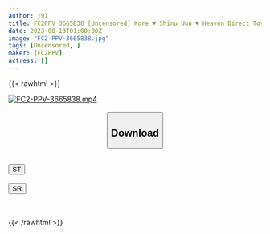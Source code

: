 ```yaml
---
author: j91
title: FC2PPV 3665838 [Uncensored] Kore ♥ Shinu Uuu ♥ Heaven Direct Toy Two Simultaneous Chestnut Convulsions Climax. In The Jacuzzi Bath, She Is Violently Penetrated By A Big Cock And Screams. Shameless Ugliness In Which A Baby-Faced Beauty Is Crazy About Cheating Sex
date: 2023-08-13T01:00:00Z
image: "FC2-PPV-3665838.jpg"
tags: [Uncensored, ]
maker: [FC2PPV]
actress: []
---
```



{{< rawhtml >}}

<div class="video" data-videoid="0BgbdVxW20Sb8Qa">
    <a href="javascript:;">
        <img src="https://my.j91.asia/posts/FC2-PPV-3665838/FC2-PPV-3665838.jpg" width="WIDTH" height="HEIGHT" alt="FC2-PPV-3665838.mp4" loading="lazy">
    </a>
</div>

<script type="text/javascript" src="https://j91.asia/asset/on-demand-st.js"></script>

<br>
  <link rel="stylesheet" href="https://j91.asia/asset/bs5.css">
  
  <center>
  <button class="btn btn-primary" type="button" data-bs-toggle="collapse" data-bs-target=".multi-collapse" aria-expanded="false" aria-controls="multiCollapseExample1 multiCollapseExample2"><h2>Download</h2></button></center>
</p>
<div class="row">
  <div class="col">
    <div class="collapse multi-collapse" id="multiCollapseExample1">
      <div class="card card-body">
	      	      <br>
<div class="buttons">  
<a href="https://streamtape.to/v/0BgbdVxW20Sb8Qa"><button class="btn-hover color-3"><i class="fa fa-download"></i> ST</button></a></div>
    </div>
  </div>
</div>
  <div class="col">
    <div class="collapse multi-collapse" id="multiCollapseExample2">
      <div class="card card-body">
	      <br>
<div class="buttons">
    <a href="https://streamruby.com/5ckajtqeir3r"><button class="btn-hover color-9"><i class="fa fa-download"></i> SR</button></a></div>
<br><br>
      </div>
    </div>
  </div>
</div>

{{< /rawhtml >}}